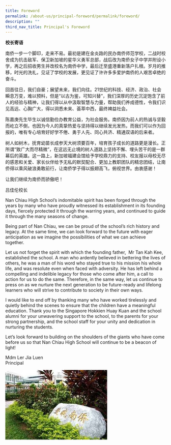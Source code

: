 ```yaml
---
title: Foreword
permalink: /about-us/principal-foreword/permalink/foreword/
description: ""
third_nav_title: Principal's Foreword
---
```

<!-- /\* Font Definitions \*/ @font-face {font-family:SimSun; panose-1:2 1 6 0 3 1 1 1 1 1; mso-font-alt:宋体; mso-font-charset:134; mso-generic-font-family:auto; mso-font-pitch:variable; mso-font-signature:3 680460288 22 0 262145 0;} @font-face {font-family:Latha; panose-1:2 0 4 0 0 0 0 0 0 0; mso-font-alt:Latha; mso-font-charset:0; mso-generic-font-family:swiss; mso-font-pitch:variable; mso-font-signature:1048579 0 0 0 1 0;} @font-face {font-family:"Cambria Math"; panose-1:2 4 5 3 5 4 6 3 2 4; mso-font-charset:0; mso-generic-font-family:roman; mso-font-pitch:variable; mso-font-signature:-536869121 1107305727 33554432 0 415 0;} @font-face {font-family:DengXian; panose-1:2 1 6 0 3 1 1 1 1 1; mso-font-alt:等线; mso-font-charset:134; mso-generic-font-family:auto; mso-font-pitch:variable; mso-font-signature:-1610612033 953122042 22 0 262159 0;} @font-face {font-family:Calibri; panose-1:2 15 5 2 2 2 4 3 2 4; mso-font-charset:0; mso-generic-font-family:swiss; mso-font-pitch:variable; mso-font-signature:-469750017 -1073732485 9 0 511 0;} @font-face {font-family:KaiTi; panose-1:2 1 6 9 6 1 1 1 1 1; mso-font-alt:楷体; mso-font-charset:134; mso-generic-font-family:modern; mso-font-pitch:fixed; mso-font-signature:-2147482945 953122042 22 0 262145 0;} @font-face {font-family:"\\@SimSun"; panose-1:2 1 6 0 3 1 1 1 1 1; mso-font-charset:134; mso-generic-font-family:auto; mso-font-pitch:variable; mso-font-signature:3 680460288 22 0 262145 0;} @font-face {font-family:"\\@DengXian"; panose-1:2 1 6 0 3 1 1 1 1 1; mso-font-charset:134; mso-generic-font-family:auto; mso-font-pitch:variable; mso-font-signature:-1610612033 953122042 22 0 262159 0;} @font-face {font-family:"\\@KaiTi"; mso-font-charset:134; mso-generic-font-family:modern; mso-font-pitch:fixed; mso-font-signature:-2147482945 953122042 22 0 262145 0;} /\* Style Definitions \*/ p.MsoNormal, li.MsoNormal, div.MsoNormal {mso-style-unhide:no; mso-style-qformat:yes; mso-style-parent:""; margin-top:0in; margin-right:0in; margin-bottom:8.0pt; margin-left:0in; line-height:107%; mso-pagination:widow-orphan; font-size:11.0pt; font-family:"Calibri",sans-serif; mso-ascii-font-family:Calibri; mso-ascii-theme-font:minor-latin; mso-fareast-font-family:DengXian; mso-fareast-theme-font:minor-fareast; mso-hansi-font-family:Calibri; mso-hansi-theme-font:minor-latin; mso-bidi-font-family:Latha; mso-bidi-theme-font:minor-bidi; mso-bidi-language:AR-SA;} p.MsoNoSpacing, li.MsoNoSpacing, div.MsoNoSpacing {mso-style-priority:1; mso-style-unhide:no; mso-style-qformat:yes; margin:0in; mso-pagination:widow-orphan; font-size:11.0pt; font-family:"Calibri",sans-serif; mso-fareast-font-family:SimSun; mso-bidi-language:AR-SA;} .MsoChpDefault {mso-style-type:export-only; mso-default-props:yes; font-family:"Calibri",sans-serif; mso-ascii-font-family:Calibri; mso-ascii-theme-font:minor-latin; mso-fareast-font-family:DengXian; mso-fareast-theme-font:minor-fareast; mso-hansi-font-family:Calibri; mso-hansi-theme-font:minor-latin; mso-bidi-font-family:Latha; mso-bidi-theme-font:minor-bidi; mso-bidi-language:AR-SA;} .MsoPapDefault {mso-style-type:export-only; margin-bottom:8.0pt; line-height:107%;} @page WordSection1 {size:8.5in 11.0in; margin:1.0in 1.0in 1.0in 1.0in; mso-header-margin:.5in; mso-footer-margin:.5in; mso-paper-source:0;} div.WordSection1 {page:WordSection1;} -->

**校长寄语**

南侨一步一个脚印，走来不易。最初是建在金炎路的民办南侨师范学校，二战时校舍成为抗击敌军、保卫新加坡的星华义勇军总部，战后改为南侨女子中学并附设小学，再之后招收男生并改校名为南侨中学，最后迁至盛港重新落户扎根。岁月的推移，时光的洗礼，见证了学校的发展，更见证了许许多多爱护南侨的人艰苦卓绝的奋斗。

回首往日，我们自豪；展望未来，我们向往。21世纪的科技、经济、政治、社会瞬息万变，难以预料，但是“以古为鉴，可知兴替”，我们深厚的历史沉淀饱含了前人的经验与精神，让我们得以从中汲取智慧与力量，帮助我们养成德性，令我们识见高远、心胸广大，得以洞悉未来、荟萃中西，最终裨益社会。

陈嘉庚先生毕生以诚信勤俭办教育公益，为社会服务。南侨因为前人的热诚与坚毅而屹立不倒，也因为今人的真挚热爱与坚持得以继续发光发热，而我们可以作为回报的，唯有专心培育好好学不倦、勇于人先、同心共济、精通双语的后来者。

树人如树木，抚育幼苗长成参天大树须要百年，培育孩子成长的道路更是漫长。正所谓“致广大而尽精微”，在这远无止境的树人道路上坚持不懈、埋头苦干的是一群幕后的英雄。这一路上，新加坡福建会馆给予学校鼎力的支持、校友报以母校无尽的感恩和关爱、家长伙伴给予无私的默契配合、更加上教职团队的精忠团结，让南侨得以乘风破浪勇敢前行，让南侨学子得以振翅高飞，俯视世界。由衷感谢！

让我们继续为南侨而骄傲吧！

吕佳伦校长

Nan Chiau High School’s indomitable spirit has been forged through the years by many who have proudly witnessed its establishment in its founding days, fiercely protected it through the warring years, and continued to guide it through the many seasons of change.&nbsp;&nbsp;&nbsp;

Being part of Nan Chiau, we can be proud of the school’s rich history and legacy. At the same time, we can look forward to the future with eager anticipation as we imagine the possibilities of what we can achieve together.

Let us not forget the spirit with which the founding father,&nbsp; Mr Tan Kah Kee, established the school. A man who ardently believed in bettering the lives of others, he was a man of his word who stayed true to his mission his whole life, and was resolute even when faced with adversity. He has left behind a compelling and indelible legacy for those who come after him, a call to action for us to do the same. Therefore, in the same way, let us continue to press on as we nurture the next generation to be future-ready and lifelong learners who will strive to contribute to society in their own ways.

I would like to end off by thanking many who have worked tirelessly and quietly behind the scenes to ensure that the children have a meaningful education. Thank you to the Singapore Hokkien Huay Kuan and the school alumni for your unwavering support to the school, to the parents for your strong partnership, and the school staff for your unity and dedication in nurturing the students.

Let’s look forward to building on the shoulders of the giants who have come before us so that Nan Chiau High School will continue to be a beacon of light!

Mdm Ler Jia Luen <br>
Principal

![Ai Wo Nan Chiau](/images/Ai%20Wo%20Nan%20Chiau.jpg)